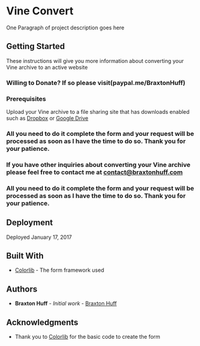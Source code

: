 # Vine Convert

One Paragraph of project description goes here

## Getting Started

These instructions will give you more information about converting your Vine archive to an active website

### Willing to Donate? If so please visit(paypal.me/BraxtonHuff)

### Prerequisites

Upload your Vine archive to a file sharing site that has downloads enabled such as [Dropbox](https://www.dropbox.com/) or [Google Drive](https://drive.google.com/)

### All you need to do it complete the form and your request will be processed as soon as I have the time to do so. Thank you for your patience.

### If you have other inquiries about converting your Vine archive please feel free to contact me at contact@braxtonhuff.com


### All you need to do it complete the form and your request will be processed as soon as I have the time to do so. Thank you for your patience.

## Deployment

Deployed January 17, 2017

## Built With

* [Colorlib](http://www.dropwizard.io/1.0.2/docs/) - The form framework used

## Authors

* **Braxton Huff** - *Initial work* - [Braxton Huff](https://braxtonhuff.com)

## Acknowledgments

* Thank you to [Colorlib](https://colorlib.com/) for the basic code to create the form


